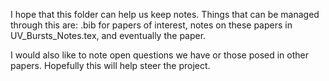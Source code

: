   I hope that this folder can help us keep notes.  Things that can be managed through this are: .bib for papers of interest,
notes on these papers in UV_Bursts_Notes.tex, and eventually the paper.

  I would also like to note open questions we have or those posed in other papers.  Hopefully this will help steer the project.
